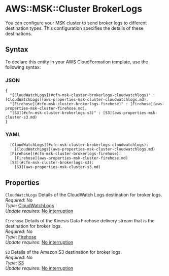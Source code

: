 # AWS::MSK::Cluster BrokerLogs<a name="aws-properties-msk-cluster-brokerlogs"></a>

You can configure your MSK cluster to send broker logs to different destination types\. This configuration specifies the details of these destinations\.

## Syntax<a name="aws-properties-msk-cluster-brokerlogs-syntax"></a>

To declare this entity in your AWS CloudFormation template, use the following syntax:

### JSON<a name="aws-properties-msk-cluster-brokerlogs-syntax.json"></a>

```
{
  "[CloudWatchLogs](#cfn-msk-cluster-brokerlogs-cloudwatchlogs)" : [CloudWatchLogs](aws-properties-msk-cluster-cloudwatchlogs.md),
  "[Firehose](#cfn-msk-cluster-brokerlogs-firehose)" : [Firehose](aws-properties-msk-cluster-firehose.md),
  "[S3](#cfn-msk-cluster-brokerlogs-s3)" : [S3](aws-properties-msk-cluster-s3.md)
}
```

### YAML<a name="aws-properties-msk-cluster-brokerlogs-syntax.yaml"></a>

```
  [CloudWatchLogs](#cfn-msk-cluster-brokerlogs-cloudwatchlogs): 
    [CloudWatchLogs](aws-properties-msk-cluster-cloudwatchlogs.md)
  [Firehose](#cfn-msk-cluster-brokerlogs-firehose): 
    [Firehose](aws-properties-msk-cluster-firehose.md)
  [S3](#cfn-msk-cluster-brokerlogs-s3): 
    [S3](aws-properties-msk-cluster-s3.md)
```

## Properties<a name="aws-properties-msk-cluster-brokerlogs-properties"></a>

`CloudWatchLogs`  <a name="cfn-msk-cluster-brokerlogs-cloudwatchlogs"></a>
Details of the CloudWatch Logs destination for broker logs\.  
*Required*: No  
*Type*: [CloudWatchLogs](aws-properties-msk-cluster-cloudwatchlogs.md)  
*Update requires*: [No interruption](https://docs.aws.amazon.com/AWSCloudFormation/latest/UserGuide/using-cfn-updating-stacks-update-behaviors.html#update-no-interrupt)

`Firehose`  <a name="cfn-msk-cluster-brokerlogs-firehose"></a>
Details of the Kinesis Data Firehose delivery stream that is the destination for broker logs\.  
*Required*: No  
*Type*: [Firehose](aws-properties-msk-cluster-firehose.md)  
*Update requires*: [No interruption](https://docs.aws.amazon.com/AWSCloudFormation/latest/UserGuide/using-cfn-updating-stacks-update-behaviors.html#update-no-interrupt)

`S3`  <a name="cfn-msk-cluster-brokerlogs-s3"></a>
Details of the Amazon S3 destination for broker logs\.  
*Required*: No  
*Type*: [S3](aws-properties-msk-cluster-s3.md)  
*Update requires*: [No interruption](https://docs.aws.amazon.com/AWSCloudFormation/latest/UserGuide/using-cfn-updating-stacks-update-behaviors.html#update-no-interrupt)